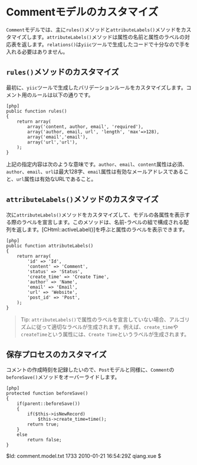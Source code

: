Commentモデルのカスタマイズ
===========================

`Comment`モデルでは、主に`rules()`メソッドと`attributeLabels()`メソッドをカスタマイズします。`attributeLabels()`メソッドは属性の名前と属性のラベルの対応表を返します。`relations()`は`yiic`ツールで生成したコードで十分なので手を入れる必要はありません。

`rules()`メソッドのカスタマイズ
-------------------------------

最初に、`yiic`ツールで生成したバリデーションルールをカスタマイズします。コメント用のルールは以下の通りです。

~~~
[php]
public function rules()
{
	return array(
		array('content, author, email', 'required'),
		array('author, email, url', 'length', 'max'=>128),
		array('email','email'),
		array('url','url'),
	);
}
~~~

上記の指定内容は次のような意味です。`author`、`email`、`content`属性は必須、`author`、`email`、`url`は最大128字、`email`属性は有効なメールアドレスであること、`url`属性は有効なURLであること。

`attributeLabels()`メソッドのカスタマイズ
-----------------------------------------

次に`attributeLabels()`メソッドをカスタマイズして、モデルの各属性を表示する際のラベルを宣言します。このメソッドは、名前-ラベルの組で構成される配列を返します。[CHtml::activeLabel()]を呼ぶと属性のラベルを表示できます。

~~~
[php]
public function attributeLabels()
{
	return array(
		'id' => 'Id',
		'content' => 'Comment',
		'status' => 'Status',
		'create_time' => 'Create Time',
		'author' => 'Name',
		'email' => 'Email',
		'url' => 'Website',
		'post_id' => 'Post',
	);
}
~~~

> Tip: `attributeLabels()`で属性のラベルを宣言していない場合、アルゴリズムに従って適切なラベルが生成されます。例えば、`create_time`や`createTime`という属性には、`Create Time`というラベルが生成されます。

保存プロセスのカスタマイズ
--------------------------

コメントの作成時刻を記録したいので、`Post`モデルと同様に、`Comment`の`beforeSave()`メソッドをオーバーライドします。

~~~
[php]
protected function beforeSave()
{
	if(parent::beforeSave())
	{
		if($this->isNewRecord)
			$this->create_time=time();
		return true;
	}
	else
		return false;
}
~~~


<div class="revision">$Id: comment.model.txt 1733 2010-01-21 16:54:29Z qiang.xue $</div>